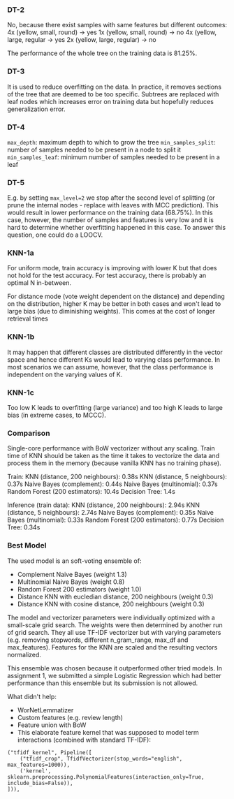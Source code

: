 ### DT-2
No, because there exist samples with same features but different outcomes:
4x (yellow, small, round) -> yes
1x (yellow, small, round) -> no
4x (yellow, large, regular -> yes
2x (yellow, large, regular) -> no

The performance of the whole tree on the training data is 81.25%.

### DT-3
It is used to reduce overfitting on the data. In practice, it removes sections of the tree that are deemed to be too specific. Subtrees are replaced with leaf nodes which increases error on training data but hopefully reduces generalization error.

### DT-4
`max_depth`: maximum depth to which to grow the tree
`min_samples_split`: number of samples needed to be present in a node to split it
`min_samples_leaf`: minimum number of samples needed to be present in a leaf
 
### DT-5
E.g. by setting `max_level=2` we stop after the second level of splitting (or prune the internal nodes - replace with leaves with MCC prediction). This would result in lower performance on the training data (68.75%).
In this case, however, the number of samples and features is very low and it is hard to determine whether overfitting happened in this case. To answer this question, one could do a LOOCV.


### KNN-1a
For uniform mode, train accuracy is improving with lower K but that does not hold for the test accuracy. For test accuracy, there is probably an optimal N in-between.

For distance mode (vote weight dependent on the distance) and depending on the distribution, higher K may be better in both cases and won't lead to large bias (due to diminishing weights). This comes at the cost of longer retrieval times

### KNN-1b
It may happen that different classes are distributed differently in the vector space and hence different Ks would lead to varying class performance. In most scenarios we can assume, however, that the class performance is independent on the varying values of K.

### KNN-1c
Too low K leads to overfitting (large variance) and too high K leads to large bias (in extreme cases, to MCCC).

### Comparison
Single-core performance with BoW vectorizer without any scaling. Train time of KNN should be taken as the time it takes to vectorize the data and process them in the memory (because vanilla KNN has no training phase).

Train:
KNN (distance, 200 neighbours): 0.38s
KNN (distance, 5 neighbours): 0.37s
Naive Bayes (complement): 0.44s
Naive Bayes (multinomial): 0.37s
Random Forest (200 estimators): 10.4s
Decision Tree: 1.4s

Inference (train data):
KNN (distance, 200 neighbours): 2.94s
KNN (distance, 5 neighbours): 2.74s
Naive Bayes (complement): 0.35s
Naive Bayes (multinomial): 0.33s
Random Forest (200 estimators): 0.77s
Decision Tree: 0.34s


### Best Model
The used model is an soft-voting ensemble of:
- Complement Naive Bayes (weight 1.3)
- Multinomial Naive Bayes (weight 0.8)
- Random Forest 200 estimators (weight 1.0)
- Distance KNN with eucledian distance, 200 neighbours (weight 0.3)
- Distance KNN with cosine distance, 200 neighbours (weight 0.3)

The model and vectorizer parameters were individually optimized with a small-scale grid search. The weights were then determined by another run of grid search. They all use TF-IDF vectorizer but with varying parameters (e.g. removing stopwords, different n_gram_range, max_df and max_features). Features for the KNN are scaled and the resulting vectors normalized.

This ensemble was chosen because it outperformed other tried models. In assignment 1, we submitted a simple Logistic Regression which had better performance than this ensemble but its submission is not allowed.

What didn't help:
- WorNetLemmatizer
- Custom features (e.g. review length)
- Feature union with BoW
- This elaborate feature kernel that was supposed to model term interactions (combined with standard TF-IDF):
```
("tfidf_kernel", Pipeline([      
    ("tfidf_crop", TfidfVectorizer(stop_words="english", max_features=1000)),
    ('kernel', sklearn.preprocessing.PolynomialFeatures(interaction_only=True, include_bias=False)),
])),
```
